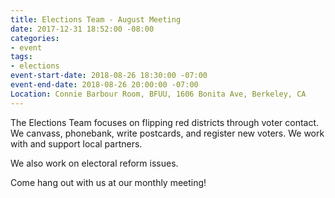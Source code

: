 ```yaml
---
title: Elections Team - August Meeting
date: 2017-12-31 18:52:00 -08:00
categories:
- event
tags:
- elections
event-start-date: 2018-08-26 18:30:00 -07:00
event-end-date: 2018-08-26 20:00:00 -07:00
Location: Connie Barbour Room, BFUU, 1606 Bonita Ave, Berkeley, CA
---
```


The Elections Team focuses on flipping red districts through voter contact. We canvass, phonebank, write postcards, and register new voters. We work with and support local partners.

We also work on electoral reform issues.

Come hang out with us at our monthly meeting!